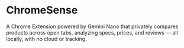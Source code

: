 # ChromeSense
A Chrome Extension powered by Gemini Nano that privately compares products across open tabs, analyzing specs, prices, and reviews — all locally, with no cloud or tracking.
